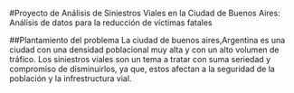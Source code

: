 #Proyecto de Análisis de Siniestros Viales en la Ciudad de Buenos Aires: Análisis de datos para la reducción de víctimas fatales


##Plantamiento del problema
La ciudad de buenos aires,Argentina es una ciudad con una densidad poblacional muy alta y con un alto volumen de tráfico. Los siniestros viales son un tema a tratar con suma seriedad y compromiso de disminuirlos, ya que, estos afectan a la seguridad de la población y la infrestructura vial.

